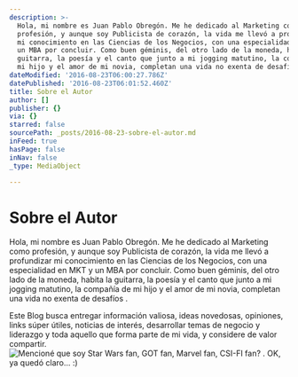 ```yaml
---
description: >-
  Hola, mi nombre es Juan Pablo Obregón. Me he dedicado al Marketing como
  profesión, y aunque soy Publicista de corazón, la vida me llevó a profundizar
  mi conocimiento en las Ciencias de los Negocios, con una especialidad en MKT y
  un MBA por concluir. Como buen géminis, del otro lado de la moneda, habita la
  guitarra, la poesía y el canto que junto a mi jogging matutino, la compañía de
  mi hijo y el amor de mi novia, completan una vida no exenta de desafíos .
dateModified: '2016-08-23T06:00:27.786Z'
datePublished: '2016-08-23T06:01:52.460Z'
title: Sobre el Autor
author: []
publisher: {}
via: {}
starred: false
sourcePath: _posts/2016-08-23-sobre-el-autor.md
inFeed: true
hasPage: false
inNav: false
_type: MediaObject

---
```

# Sobre el Autor

Hola, mi nombre es Juan Pablo Obregón. Me he dedicado al Marketing como profesión, y aunque soy Publicista de corazón, la vida me llevó a profundizar mi conocimiento en las Ciencias de los Negocios, con una especialidad en MKT y un MBA por concluir. Como buen géminis, del otro lado de la moneda, habita la guitarra, la poesía y el canto que junto a mi jogging matutino, la compañía de mi hijo y el amor de mi novia, completan una vida no exenta de desafíos .

Este Blog busca entregar información valiosa, ideas novedosas, opiniones, links súper útiles, noticias de interés, desarrollar temas de negocio y liderazgo y toda aquello que forma parte de mi vida, y considere de valor compartir.
![Mencioné que soy Star Wars fan, GOT fan, Marvel fan, CSI-FI fan? . OK, ya quedó claro... :)](https://the-grid-user-content.s3-us-west-2.amazonaws.com/98607184-140f-4209-ab79-84b25c66f722.jpg)

#